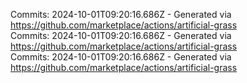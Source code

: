 Commits: 2024-10-01T09:20:16.686Z - Generated via https://github.com/marketplace/actions/artificial-grass
<br>
Commits: 2024-10-01T09:20:16.686Z - Generated via https://github.com/marketplace/actions/artificial-grass
<br>
Commits: 2024-10-01T09:20:16.686Z - Generated via https://github.com/marketplace/actions/artificial-grass
<br>
